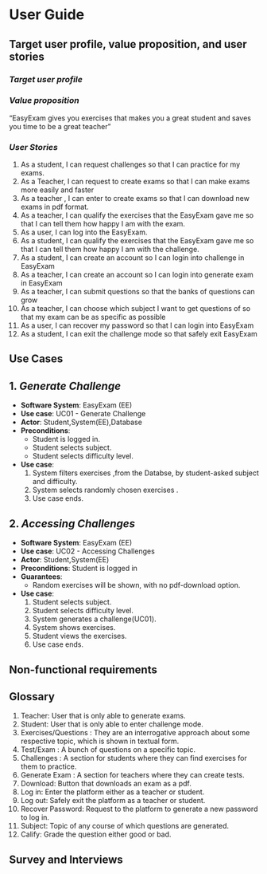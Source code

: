# **User Guide**

## **Target user profile, value proposition, and user stories**

### ***Target user profile***

### ***Value proposition***

“EasyExam gives you exercises that makes you a great student and saves you time to be a great teacher”

### ***User Stories***

1. As a student, I can request challenges so that I can practice for my exams.
2. As a Teacher, I can request to create exams so that I can make exams more easily and faster
3. As a teacher , I can enter to create exams so that I can download new exams in pdf format. 
4. As a teacher, I can qualify the exercises that the EasyExam gave me so that I can tell them how happy I am with the exam.
5. As a user, I can log into the EasyExam.
6. As a student, I can qualify the exercises that the EasyExam gave me so that I can tell them how happy I am with the challenge.
7. As a student, I can create an account so I can login into challenge in EasyExam
8. As a teacher, I can create an account so I can login into generate exam in EasyExam
9. As a teacher, I can submit questions so that the banks of questions can grow
10. As a teacher, I can choose which subject I want to get questions of so that my exam can be as specific as possible
11. As a user, I can recover my password so that I can login into EasyExam
12. As a student, I can exit the challenge mode so that safely exit EasyExam

## **Use Cases**

## 1. _Generate Challenge_

* **Software System**: EasyExam (EE)
* **Use case**: UC01 - Generate Challenge
* **Actor**: Student,System(EE),Database
* **Preconditions**: 
    * Student is logged in. 
    * Student selects subject.
    * Student selects difficulty level.
* **Use case**:
    1. System filters exercises ,from the Databse,  by  student-asked subject and difficulty.
    2. System selects randomly chosen exercises .
    3. Use case ends.


## 2. _Accessing Challenges_
* **Software System**: EasyExam (EE)
* **Use case**: UC02 - Accessing Challenges
* **Actor**: Student,System(EE)
* **Preconditions**: Student is logged in 
* **Guarantees**:
    * Random exercises will be shown, with no pdf-download option.
* **Use case**:
    1. Student selects subject.
    2. Student selects difficulty level.
    3. System generates a challenge(UC01).
    3. System shows exercises.
    5. Student views the exercises.
    6. Use case ends.

## **Non-functional requirements**

## **Glossary**
   1. Teacher: User that is only able to generate exams.
   2. Student: User that is only able to enter challenge mode.
   3. Exercises/Questions : They are an interrogative approach about some respective topic, which is shown in textual form.
   4. Test/Exam : A bunch of questions on a specific topic.
   5. Challenges : A section for students where they can find exercises for them to practice.
   6. Generate Exam : A section for teachers where they can create tests.
   7. Download: Button that downloads an exam as a pdf.
   8. Log in: Enter the platform either as a teacher or student.
   9. Log out: Safely exit the platform as a teacher or student.
   10. Recover Password: Request to the platform to generate a new password to log in.
   11. Subject: Topic of any course of which questions are generated.
   12. Calify: Grade the question either good or bad.


## **Survey and Interviews**

